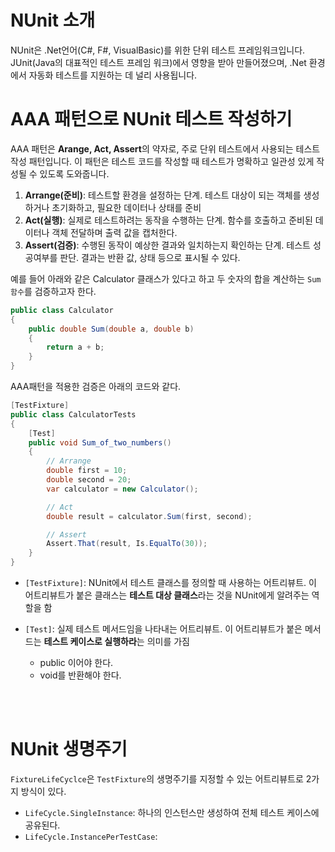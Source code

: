 # NUnit 소개

NUnit은 .Net언어(C#, F#, VisualBasic)를 위한 단위 테스트 프레임워크입니다. JUnit(Java의 대표적인 테스트 프레임 워크)에서 영향을 받아 만들어졌으며, .Net 환경에서 자동화 테스트를 지원하는 데 널리 사용됩니다.


# AAA 패턴으로 NUnit 테스트 작성하기

AAA 패턴은 **Arange, Act, Assert**의 약자로, 주로 단위 테스트에서 사용되는 테스트 작성 패턴입니다. 이 패턴은 테스트 코드를 작성할 때 테스트가 명확하고 일관성 있게 작성될 수 있도록 도와줍니다.

1. **Arrange(준비)**: 테스트할 환경을 설정하는 단계. 테스트 대상이 되는 객체를 생성하거나 초기화하고, 필요한 데이터나 상태를 준비 
2. **Act(실행)**: 실제로 테스트하려는 동작을 수행하는 단계. 함수를 호출하고 준비된 데이터나 객체 전달하며 출력 값을 캡처한다.
3. **Assert(검증)**: 수행된 동작이 예상한 결과와 일치하는지 확인하는 단계. 테스트 성공여부를 판단. 결과는 반환 값, 상태 등으로 표시될 수 있다.

예를 들어 아래와 같은 Calculator 클래스가 있다고 하고 두 숫자의 합을 계산하는 `Sum함수`를 검증하고자 한다.
 
```C#
public class Calculator
{
    public double Sum(double a, double b)
    {
        return a + b;
    }
}
```

AAA패턴을 적용한 검증은 아래의 코드와 같다.

```C#
[TestFixture]
public class CalculatorTests
{
    [Test]
    public void Sum_of_two_numbers()
    {
        // Arrange
        double first = 10;
        double second = 20;
        var calculator = new Calculator();

        // Act
        double result = calculator.Sum(first, second);

        // Assert
        Assert.That(result, Is.EqualTo(30));
    }
}
```

* `[TestFixture]`: NUnit에서 테스트 클래스를 정의할 때 사용하는 어트리뷰트. 이 어트리뷰트가 붙은 클래스는 **테스트 대상 클래스**라는 것을 NUnit에게 알려주는 역할을 함

* `[Test]`: 실제 테스트 메서드임을 나타내는 어트리뷰트. 이 어트리뷰트가 붙은 메서드는 **테스트 케이스로 실행하라**는 의미를 가짐 

  * public 이어야 한다.
  * void를 반환해야 한다.

<br><br>

# NUnit 생명주기

`FixtureLifeCyclce`은 `TestFixture`의 생명주기를 지정할 수 있는 어트리뷰트로 2가지 방식이 있다.

* `LifeCycle.SingleInstance`: 하나의 인스턴스만 생성하여 전체 테스트 케이스에 공유된다.
* `LifeCycle.InstancePerTestCase`:

## 